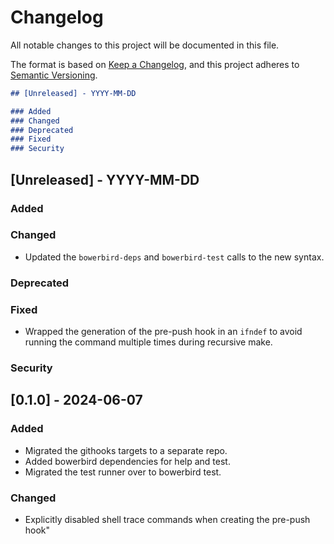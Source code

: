 # Changelog

All notable changes to this project will be documented in this file.

The format is based on [Keep a Changelog](https://keepachangelog.com/en/1.0.0/),
and this project adheres to [Semantic Versioning](https://semver.org/spec/v2.0.0.html).

```markdown
## [Unreleased] - YYYY-MM-DD

### Added
### Changed
### Deprecated
### Fixed
### Security
```

## [Unreleased] - YYYY-MM-DD

### Added
### Changed
- Updated the `bowerbird-deps` and `bowerbird-test` calls to the new syntax.
### Deprecated
### Fixed
- Wrapped the generation of the pre-push hook in an `ifndef` to avoid running the
  command multiple times during recursive make.
### Security


## [0.1.0] - 2024-06-07

### Added
- Migrated the githooks targets to a separate repo.
- Added bowerbird dependencies for help and test.
- Migrated the test runner over to bowerbird test.
### Changed
- Explicitly disabled shell trace commands when creating the pre-push hook"
